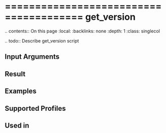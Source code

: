 

=======================================
get_version
=======================================

.. contents:: On this page
    :local:
    :backlinks: none
    :depth: 1
    :class: singlecol

.. todo::
    Describe get_version script

Input Arguments
---------------

Result
------

Examples
--------

Supported Profiles
------------------

Used in
-------
